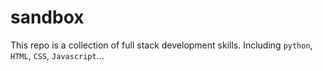 # sandbox
This repo is a collection of full stack development skills. Including `python`, `HTML`, `CSS`, `Javascript`...
